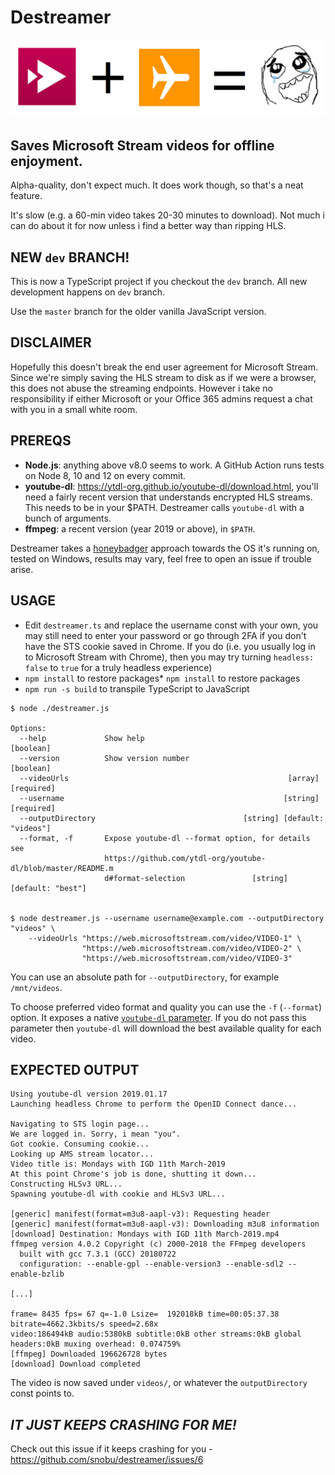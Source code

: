 # Destreamer

![](logo.png)

## Saves Microsoft Stream videos for offline enjoyment.

Alpha-quality, don't expect much. It does work though, so that's a neat feature.

It's slow (e.g. a 60-min video takes 20-30 minutes to download). Not much i can do about it for now unless i find a better way than ripping HLS.

## NEW `dev` BRANCH!

This is now a TypeScript project if you checkout the `dev` branch.
All new development happens on `dev` branch.

Use the `master` branch for the older vanilla JavaScript version.

## DISCLAIMER

Hopefully this doesn't break the end user agreement for Microsoft Stream. Since we're simply saving the HLS stream to disk as if we were a browser, this does not abuse the streaming endpoints. However i take no responsibility if either Microsoft or your Office 365 admins request a chat with you in a small white room.


## PREREQS

* **Node.js**: anything above v8.0 seems to work. A GitHub Action runs tests on Node 8, 10 and 12 on every commit.
* **youtube-dl**: https://ytdl-org.github.io/youtube-dl/download.html, you'll need a fairly recent version that understands encrypted HLS streams. This needs to be in your $PATH. Destreamer calls `youtube-dl` with a bunch of arguments.
* **ffmpeg**: a recent version (year 2019 or above), in `$PATH`.

Destreamer takes a [honeybadger](https://www.youtube.com/watch?v=4r7wHMg5Yjg) approach towards the OS it's running on, tested on Windows, results may vary, feel free to open an issue if trouble arise.

## USAGE

* Edit `destreamer.ts` and replace the username const with your own, you may still need to enter your password or go through 2FA if you don't have the STS cookie saved in Chrome. If you do (i.e. you usually log in to Microsoft Stream with Chrome), then you may try turning `headless: false` to `true` for a truly headless experience)
* `npm install` to restore packages* `npm install` to restore packages
* `npm run -s build` to transpile TypeScript to JavaScript

```
$ node ./destreamer.js

Options:
  --help             Show help                                         [boolean]
  --version          Show version number                               [boolean]
  --videoUrls                                                 [array] [required]
  --username                                                 [string] [required]
  --outputDirectory                                 [string] [default: "videos"]
  --format, -f       Expose youtube-dl --format option, for details see
                     https://github.com/ytdl-org/youtube-dl/blob/master/README.m
                     d#format-selection               [string] [default: "best"]


$ node destreamer.js --username username@example.com --outputDirectory "videos" \
    --videoUrls "https://web.microsoftstream.com/video/VIDEO-1" \
                "https://web.microsoftstream.com/video/VIDEO-2" \
                "https://web.microsoftstream.com/video/VIDEO-3"
```
You can use an absolute path for `--outputDirectory`, for example `/mnt/videos`.

To choose preferred video format and quality you can use the `-f` (`--format`) option. It exposes a native [`youtube-dl` parameter][4].
If you do not pass this parameter then `youtube-dl` will download the best available quality for each video.

## EXPECTED OUTPUT

```
Using youtube-dl version 2019.01.17
Launching headless Chrome to perform the OpenID Connect dance...

Navigating to STS login page...
We are logged in. Sorry, i mean "you".
Got cookie. Consuming cookie...
Looking up AMS stream locator...
Video title is: Mondays with IGD 11th March-2019
At this point Chrome's job is done, shutting it down...
Constructing HLSv3 URL...
Spawning youtube-dl with cookie and HLSv3 URL...

[generic] manifest(format=m3u8-aapl-v3): Requesting header
[generic] manifest(format=m3u8-aapl-v3): Downloading m3u8 information
[download] Destination: Mondays with IGD 11th March-2019.mp4
ffmpeg version 4.0.2 Copyright (c) 2000-2018 the FFmpeg developers
  built with gcc 7.3.1 (GCC) 20180722
  configuration: --enable-gpl --enable-version3 --enable-sdl2 --enable-bzlib 

[...]

frame= 8435 fps= 67 q=-1.0 Lsize=  192018kB time=00:05:37.38 bitrate=4662.3kbits/s speed=2.68x
video:186494kB audio:5380kB subtitle:0kB other streams:0kB global headers:0kB muxing overhead: 0.074759%
[ffmpeg] Downloaded 196626728 bytes
[download] Download completed
```

The video is now saved under `videos/`, or whatever the `outputDirectory` const points to.


## _IT JUST KEEPS CRASHING FOR ME!_
Check out this issue if it keeps crashing for you -
https://github.com/snobu/destreamer/issues/6


[4]: https://github.com/ytdl-org/youtube-dl/blob/master/README.md#format-selection
